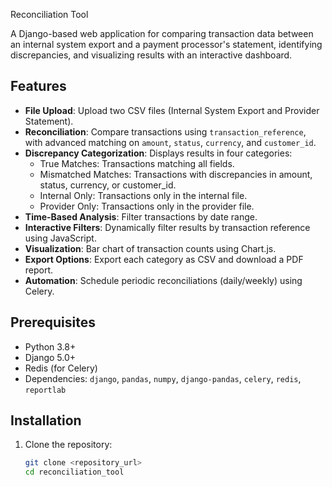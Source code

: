 Reconciliation Tool

A Django-based web application for comparing transaction data between an internal system export and a payment processor's statement, identifying discrepancies, and visualizing results with an interactive dashboard.

## Features
- **File Upload**: Upload two CSV files (Internal System Export and Provider Statement).
- **Reconciliation**: Compare transactions using `transaction_reference`, with advanced matching on `amount`, `status`, `currency`, and `customer_id`.
- **Discrepancy Categorization**: Displays results in four categories:
  - True Matches: Transactions matching all fields.
  - Mismatched Matches: Transactions with discrepancies in amount, status, currency, or customer_id.
  - Internal Only: Transactions only in the internal file.
  - Provider Only: Transactions only in the provider file.
- **Time-Based Analysis**: Filter transactions by date range.
- **Interactive Filters**: Dynamically filter results by transaction reference using JavaScript.
- **Visualization**: Bar chart of transaction counts using Chart.js.
- **Export Options**: Export each category as CSV and download a PDF report.
- **Automation**: Schedule periodic reconciliations (daily/weekly) using Celery.

## Prerequisites
- Python 3.8+
- Django 5.0+
- Redis (for Celery)
- Dependencies: `django`, `pandas`, `numpy`, `django-pandas`, `celery`, `redis`, `reportlab`

## Installation
1. Clone the repository:
   ```bash
   git clone <repository_url>
   cd reconciliation_tool
